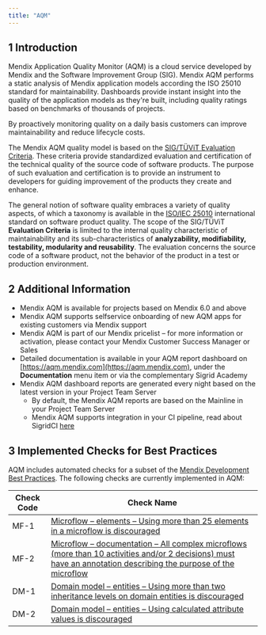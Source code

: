 ```yaml
---
title: "AQM"
---
```


## 1 Introduction

Mendix Application Quality Monitor (AQM) is a cloud service developed by Mendix and the Software Improvement Group (SIG). Mendix AQM performs a static analysis of Mendix application models according the ISO 25010 standard for maintainability. Dashboards provide instant insight into the quality of the application models as they're built, including quality ratings based on benchmarks of thousands of projects.

By proactively monitoring quality on a daily basis customers can improve maintainability and reduce lifecycle costs.

The Mendix AQM quality model is based on the [SIG/TÜViT Evaluation Criteria](https://www.sig.eu/wp-content/uploads/2018/05/20180509-SIG-TUViT-Evaluation-Criteria-Trusted-Product-Maintainability.pdf). These criteria provide standardized evaluation and certification of the technical quality of the source code of software products. The purpose of such evaluation and certification is to provide an instrument to developers for guiding improvement of the products they create and enhance.

The general notion of software quality embraces a variety of quality aspects, of which a taxonomy is available in the [ISO/IEC 25010](http://iso25000.com/index.php/en/iso-25000-standards/iso-25010) international standard on software product quality. The scope of the SIG/TÜViT **Evaluation Criteria** is limited to the internal quality characteristic of maintainability and its sub-characteristics of **analyzability, modifiability, testability, modularity and reusability**. The evaluation concerns the source code of a software product, not the behavior of the product in a test or production environment.

## 2 Additional Information

* Mendix AQM is available for projects based on Mendix 6.0 and above
* Mendix AQM supports selfservice onboarding of new AQM apps for existing customers via Mendix support
* Mendix AQM is part of our Mendix pricelist – for more information or activation, please contact your Mendix Customer Success Manager or Sales
* Detailed documentation is available in your AQM report dashboard on [https://aqm.mendix.com](https://aqm.mendix.com), under the **Documentation** menu item or via the complementary Sigrid Academy
* Mendix AQM dashboard reports are generated every night based on the latest version in your Project Team Server
  * By default, the Mendix AQM reports are based on the Mainline in your Project Team Server
  * Mendix AQM supports integration in your CI pipeline, read about SigridCI [here](https://github.com/Software-Improvement-Group/sigridci)

## 3 Implemented Checks for Best Practices

AQM includes automated checks for a subset of the [Mendix Development Best Practices](/howto/general/dev-best-practices). The following checks are currently implemented in AQM:

|Check Code|Check Name|
|----------|----------|
|MF-1|[Microflow – elements – Using more than 25 elements in a microflow is discouraged](/howto/general/dev-best-practices#size)|
|MF-2|[Microflow – documentation – All complex microflows (more than 10 activities and/or 2 decisions) must have an annotation describing the purpose of the microflow](/howto/general/dev-best-practices#documentation-and-annotations)|
|DM-1|[Domain model – entities – Using more than two inheritance levels on domain entities is discouraged](/howto/general/dev-best-practices#inheritance)|
|DM-2|[Domain model – entities – Using calculated attribute values is discouraged](/howto/general/dev-best-practices#attributes)|
